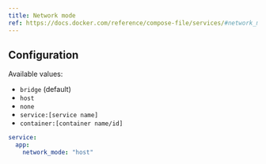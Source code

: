 ```yaml
---
title: Network mode
ref: https://docs.docker.com/reference/compose-file/services/#network_mode
---
```


## Configuration

Available values:

- `bridge` (default)
- `host`
- `none`
- `service:[service name]`
- `container:[container name/id]`

```yaml
service:
  app:
    network_mode: "host"
```
